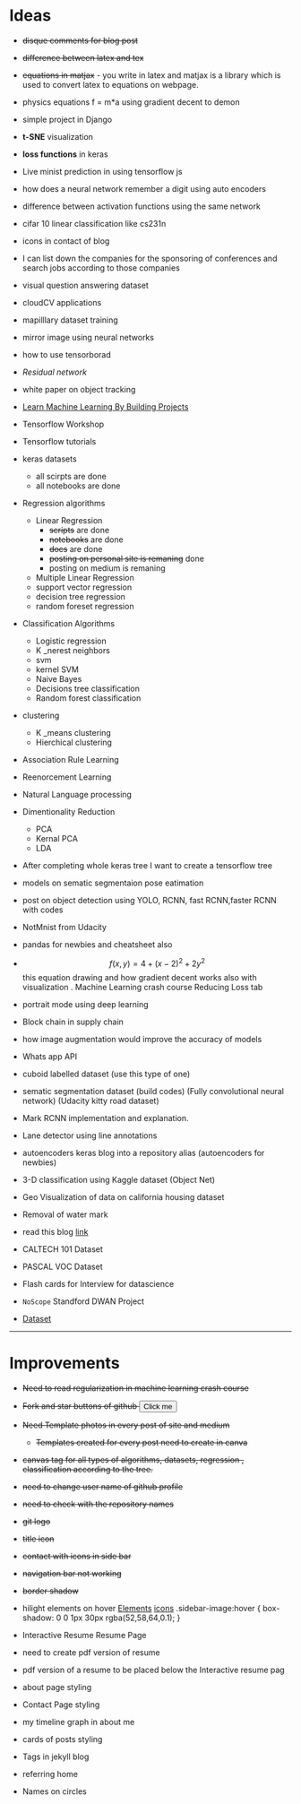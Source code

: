# Ideas

* ~~disque comments for blog post~~

* ~~difference between latex and tex~~

* ~~equations in matjax~~ - you write in latex and matjax is a library which is used to convert latex to equations on webpage.

* physics equations f = m*a using gradient decent to demon

* simple project in Django

* **t-SNE** visualization

* **loss functions** in keras

* Live minist prediction in using tensorflow js

* how does a neural network remember a digit using auto encoders

* difference between activation functions using the same network

* cifar 10 linear classification like cs231n



* icons in contact of blog

* I can list down the companies for the sponsoring of conferences and search jobs according to those companies

* visual question answering dataset

* cloudCV applications

* mapilllary dataset training

* mirror image using neural networks

* how to use tensorborad

* *Residual network*

* white paper on object tracking

* [Learn Machine Learning By Building Projects](https://www.eduonix.com/learn-machine-learning-by-building-projects?coupon_code=ES10)

* Tensorflow Workshop

* Tensorflow tutorials

* keras datasets
    * all scirpts are done
    * all notebooks are done

* Regression algorithms
    * Linear Regression
        * ~~scripts~~ are done
        * ~~notebooks~~ are done
        * ~~docs~~ are done
        * ~~posting on personal site is remaning~~ done
        * posting on medium is remaning
    * Multiple Linear Regression
    * support vector regression
    * decision tree regression
    * random foreset regression

* Classification Algorithms
    * Logistic regression
    * K _nerest neighbors
    * svm
    * kernel SVM
    * Naive Bayes
    * Decisions tree classification
    * Random forest classification
* clustering 
    * K _means clustering
    * Hierchical clustering

* Association Rule Learning
* Reenorcement Learning
* Natural Language processing
* Dimentionality Reduction
    * PCA
    * Kernal PCA
    * LDA

* After completing whole keras tree I want to create a tensorflow tree

* models on sematic segmentaion pose eatimation

* post on object detection using YOLO, RCNN, fast RCNN,faster RCNN with codes

* NotMnist from Udacity

* pandas for newbies and cheatsheet also

* $$f(x,y) = 4 + (x - 2)^2 + 2y^2$$ this equation drawing and how gradient decent works also with visualization . Machine Learning crash course Reducing Loss tab

* portrait mode using deep learning

* Block chain in supply chain

* how image augmentation would improve the accuracy of models

* Whats app API

* cuboid labelled dataset (use this type of one)

* sematic segmentation dataset (build codes) (Fully convolutional neural network) (Udacity kitty road dataset)

* Mark RCNN implementation and explanation.

* Lane detector using line annotations

* autoencoders keras blog into a repository alias (autoencoders for newbies)

* 3-D classification using Kaggle dataset (Object Net)

* Geo Visualization of data on california housing dataset

* Removal of water mark

* read this blog [link](https://distill.pub/2017/aia/)

* CALTECH 101 Dataset

* PASCAL VOC Dataset

* Flash cards for Interview for datascience

* `NoScope` Standford DWAN Project

* [Dataset](http://cvit.iiit.ac.in/scene-understanding-challenge-2018/overview.php)

---
# Improvements

* ~~Need to read regularization in machine learning crash course~~

* ~~Fork and star buttons of github <a href="https://github.com/afshinea/keras-data-generator/fork"><button name="button">Click me</button></a>~~

* ~~Need Template photos in every post of site and medium~~
    * ~~Templates created for every post need to create in canva~~

* ~~canvas tag for all types of algorithms, datasets, regression , classification according to the tree.~~

* ~~need to change user name of github profile~~

* ~~need to check with the repository names~~

* ~~git logo~~

* ~~title icon~~

* ~~contact with icons in side bar~~

* ~~navigation bar not working~~
  
* ~~border shadow~~

* hilight elements on hover [Elements](https://horace.netlify.com/)
[icons](https://fontawesome.com/how-to-use/on-the-web/setup/getting-started)
.sidebar-image:hover {
	box-shadow:
		0 0 1px 30px rgba(52,58,64,0.1);
 }

* Interactive Resume Resume Page
  
* need to create pdf version of resume
    
* pdf version of a resume to be placed below the Interactive resume pag

* about page styling
  
* Contact Page styling

* my timeline graph in about me

* cards of posts styling

* Tags in jekyll blog
  
* referring home

* Names on circles

